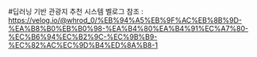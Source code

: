 #딥러닝 기반 관광지 추천 시스템
벨로그 참조 : https://velog.io/@whrod_0/%EB%94%A5%EB%9F%AC%EB%8B%9D-%EA%B8%B0%EB%B0%98-%EA%B4%80%EA%B4%91%EC%A7%80-%EC%B6%94%EC%B2%9C-%EC%9B%B9-%EC%82%AC%EC%9D%B4%ED%8A%B8-1

